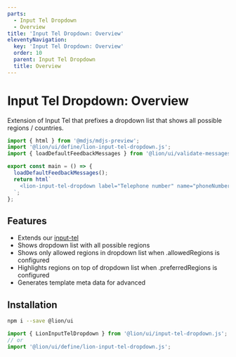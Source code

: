 ```yaml
---
parts:
  - Input Tel Dropdown
  - Overview
title: 'Input Tel Dropdown: Overview'
eleventyNavigation:
  key: 'Input Tel Dropdown: Overview'
  order: 10
  parent: Input Tel Dropdown
  title: Overview
---
```


# Input Tel Dropdown: Overview

Extension of Input Tel that prefixes a dropdown list that shows all possible regions / countries.

```js script
import { html } from '@mdjs/mdjs-preview';
import '@lion/ui/define/lion-input-tel-dropdown.js';
import { loadDefaultFeedbackMessages } from '@lion/ui/validate-messages.js';
```

```js preview-story
export const main = () => {
  loadDefaultFeedbackMessages();
  return html`
    <lion-input-tel-dropdown label="Telephone number" name="phoneNumber"></lion-input-tel-dropdown>
  `;
};
```

## Features

- Extends our [input-tel](../input-tel/overview.md)
- Shows dropdown list with all possible regions
- Shows only allowed regions in dropdown list when .allowedRegions is configured
- Highlights regions on top of dropdown list when .preferredRegions is configured
- Generates template meta data for advanced

## Installation

```bash
npm i --save @lion/ui
```

```js
import { LionInputTelDropdown } from '@lion/ui/input-tel-dropdown.js';
// or
import '@lion/ui/define/lion-input-tel-dropdown.js';
```
